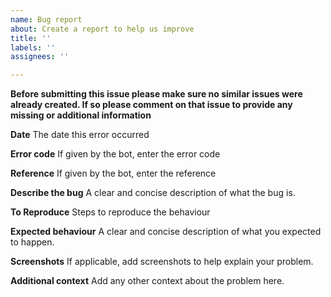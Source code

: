 ```yaml
---
name: Bug report
about: Create a report to help us improve
title: ''
labels: ''
assignees: ''

---
```


**Before submitting this issue please make sure no similar issues were already created. If so please comment on that issue to provide any missing or additional information**

**Date**
The date this error occurred

**Error code**
If given by the bot, enter the error code

**Reference**
If given by the bot, enter the reference

**Describe the bug**
A clear and concise description of what the bug is.

**To Reproduce**
Steps to reproduce the behaviour

**Expected behaviour**
A clear and concise description of what you expected to happen.

**Screenshots**
If applicable, add screenshots to help explain your problem.

**Additional context**
Add any other context about the problem here.
